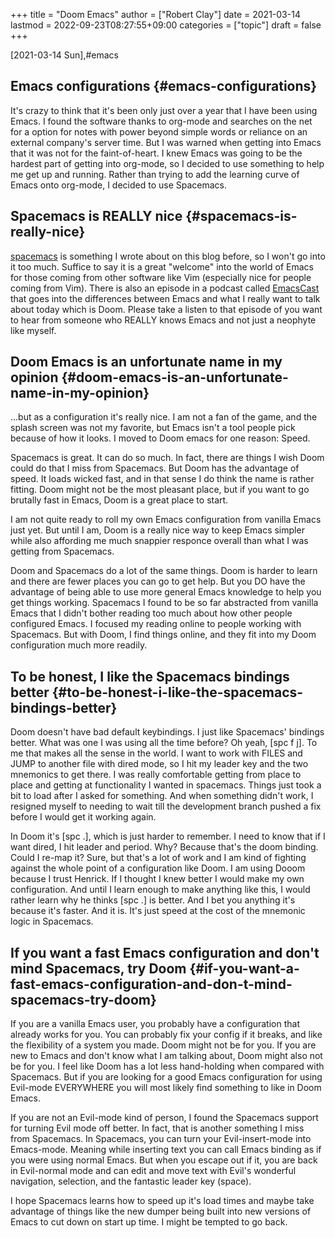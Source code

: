 +++
title = "Doom Emacs"
author = ["Robert Clay"]
date = 2021-03-14
lastmod = 2022-09-23T08:27:55+09:00
categories = ["topic"]
draft = false
+++

<span class="timestamp-wrapper"><span class="timestamp">[2021-03-14 Sun]</span></span>,#emacs


## Emacs configurations {#emacs-configurations}

It's crazy to think that it's been only just over a year that I have been using
Emacs. I found the software thanks to org-mode and searches on the net for a
option for notes with power beyond simple words or reliance on an external
company's server time. But I was warned when getting into Emacs that it was not
for the faint-of-heart. I knew Emacs was going to be the hardest part of getting
into org-mode, so I decided to use something to help me get up and running.
Rather than trying to add the learning curve of Emacs onto org-mode, I decided
to use Spacemacs.


## Spacemacs is REALLY nice {#spacemacs-is-really-nice}

[spacemacs](<https://www.spacemacs.org/>) is something I wrote about on this blog
before, so I won't go into it too much. Suffice to say it is a great "welcome"
into the world of Emacs for those coming from other software like Vim
(especially nice for people coming from Vim). There is also an episode in a
podcast called [EmacsCast](<https://emacscast.org/episode_4/>) that goes into the
differences between Emacs and what I really want to talk about today which is
Doom. Please take a listen to that episode of you want to hear from someone who
REALLY knows Emacs and not just a neophyte like myself.


## Doom Emacs is an unfortunate name in my opinion {#doom-emacs-is-an-unfortunate-name-in-my-opinion}

...but as a configuration it's really nice. I am not a fan of the game, and the
splash screen was not my favorite, but Emacs isn't a tool people pick because of
how it looks. I moved to Doom emacs for one reason: Speed.

Spacemacs is great. It can do so much. In fact, there are things I wish Doom
could do that I miss from Spacemacs. But Doom has the advantage of speed. It
loads wicked fast, and in that sense I do think the name is rather fitting. Doom
might not be the most pleasant place, but if you want to go brutally fast in
Emacs, Doom is a great place to start.

I am not quite ready to roll my own Emacs configuration from vanilla Emacs just
yet. But until I am, Doom is a really nice way to keep Emacs simpler while also
affording me much snappier responce overall than what I was getting from
Spacemacs.

Doom and Spacemacs do a lot of the same things. Doom is harder to learn and
there are fewer places you can go to get help. But you DO have the advantage of
being able to use more general Emacs knowledge to help you get things working.
Spacemacs I found to be so far abstracted from vanilla Emacs that I didn't
bother reading too much about how other people configured Emacs. I focused my
reading online to people working with Spacemacs. But with Doom, I find things
online, and they fit into my Doom configuration much more readily.


## To be honest, I like the Spacemacs bindings better {#to-be-honest-i-like-the-spacemacs-bindings-better}

Doom doesn't have bad default keybindings. I just like Spacemacs' bindings
better. What was one I was using all the time before? Oh yeah, [spc f j]. To me
that makes all the sense in the world. I want to work with FILES and JUMP to
another file with dired mode, so I hit my leader key and the two mnemonics to get
there. I was really comfortable getting from place to place and getting at
functionality I wanted in spacemacs. Things just took a bit to load after I
asked for something. And when something didn't work, I resigned myself to
needing to wait till the development branch pushed a fix before I would get it
working again.

In Doom it's [spc .], which is just harder to remember. I need to know that if I
want dired, I hit leader and period. Why? Because that's the doom binding. Could
I re-map it? Sure, but that's a lot of work and I am kind of fighting against
the whole point of a configuration like Doom. I am using Dooom because I trust
Henrick. If I thought I knew better I would make my own configuration. And until
I learn enough to make anything like this, I would rather learn why he thinks
[spc .] is better. And I bet you anything it's because it's faster. And it is.
It's just speed at the cost of the mnemonic logic in Spacemacs.


## If you want a fast Emacs configuration and don't mind Spacemacs, try Doom {#if-you-want-a-fast-emacs-configuration-and-don-t-mind-spacemacs-try-doom}

If you are a vanilla Emacs user, you probably have a configuration that already
works for you. You can probably fix your config if it breaks, and like the
flexibility of a system you made. Doom might not be for you. If you are new to
Emacs and don't know what I am talking about, Doom might also not be for you. I
feel like Doom has a lot less hand-holding when compared with Spacemacs. But if
you are looking for a good Emacs configuration for using Evil-mode EVERYWHERE
you will most likely find something to like in Doom Emacs.

If you are not an Evil-mode kind of person, I found the Spacemacs support for
turning Evil mode off better. In fact, that is another something I miss from
Spacemacs. In Spacemacs, you can turn your Evil-insert-mode into Emacs-mode.
Meaning while inserting text you can call Emacs binding as if you were using
normal Emacs. But when you escape out if it, you are back in Evil-normal mode
and can edit and move text with Evil's wonderful navigation, selection, and the
fantastic leader key (space).

I hope Spacemacs learns how to speed up it's load times and maybe take advantage
of things like the new dumper being built into new versions of Emacs to cut down
on start up time. I might be tempted to go back.